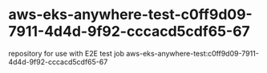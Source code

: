 # aws-eks-anywhere-test-c0ff9d09-7911-4d4d-9f92-cccacd5cdf65-67
repository for use with E2E test job aws-eks-anywhere-test:c0ff9d09-7911-4d4d-9f92-cccacd5cdf65-67
